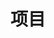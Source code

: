 ---
lang: ch
title: 项目
description: "下面的开源项目只是 Linaro、其成员合作伙伴和开源社区积极开展的前沿开发的一部分。 加入我们，共同实现加速您在 Arm 生态系统中的产品部署的目标！"
layout: flow
permalink: /projects/
keywords:
  - arm open source project
  - software
  - open-source
js-package: projects
css_bundle: projects
layout: flow
jumbotron:
  class: projects_banner text-center
  title: 项目
  image: /assets/images/content/Dots_lines_datacenter_UNDER_2MB.jpg
flow:

  - row: container_row
    sections:
      - format: text
        text_content:
          text: |
            Linaro 与其成员一起致力于 Arm 开源项目。 这些项目的范围和涉及的垂直领域可能有所不同，但都旨在实现以下一个（或多个）目标：
      - format: collapse
        style: #
        panels:
          - title: 解决生态系统质量问题
            icon: /assets/images/content/Quality.svg
            content: |
              旨在解决生态系统质量问题的项目主要侧重于测试。 在这里，利益相关者共同资助关键配置的持续持续测试，以使上游成为质量参考。 这些项目之一的示例是 [Linux Kernel Quality](/projects/#core-technologies_LKQ)。
          - title: 为架构和操作系统要求提供上游支持
            icon: /assets/images/content/Upstream.svg
            content: |
              专注于上游支持的项目专注于回归测试，通过添加更多功能和提高整个生态系统的安全性来改进技术。 通过这些项目，成员公司可以接触到维护者，这些维护者对上游的内容有发言权。 这些项目之一的示例是 [上游维护者](/projects/#core-technologies_UM)。
          - title: 解决限制市场部署的碎片化问题
            icon: /assets/images/content/Fragmentation.svg
            content: |
              Linaro 最初成立是为了解决 Arm 软件生态系统中的碎片化问题，这也是我们今天在新市场出现时仍在做的事情。 解决碎片化问题的项目侧重于跨多个开源项目将所有必要的技术上游化，以便所有生态系统参与者从一个共同的参考中工作。 这些项目之一的示例是 [Trusted Substrate](/projects/#automotive-iot-edge-devices_TS)，旨在为边缘设备固件带来标准化。
          - title: 通过利用成员的内部代码库实现生态系统目标
            icon: /assets/images/content/house_code.svg
            content: |
              在某些情况下，成员会向 Linaro 捐赠一个项目，使我们能够利用内部开发的代码库来实现更广泛的生态系统目标。 Linaro 提供了一个中立的平台，可以使用我们的工具和流程建立协作。 一旦项目启动并运行，它可以继续从 Linaro 工程协作中受益，或者可选择演变为 Linaro 社区项目，这是一个具有独立治理的项目。 迄今为止，共有三个 Linaro 社区项目 - [MCUboot](https://www.mcuboot.com/index.html)、[OpenAMP](https://www.openampproject.org/) 和 [Trusted Firmware](https ://www.trustedfirmware.org/）。
      - format: text
        text_content:
          text: |
            有兴趣在 Arm 开源项目上与 Linaro 和其他行业领导者合作吗？ 在此处了解有关 [membership](/membership/) 以及如何参与的更多信息。
  - row: custom_include_row
    source: projects.html
---